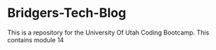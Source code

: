 # Bridgers-Tech-Blog
This is a repository for the University Of Utah Coding Bootcamp. This contains module 14
